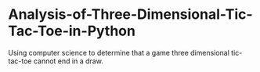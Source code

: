 # Analysis-of-Three-Dimensional-Tic-Tac-Toe-in-Python
Using computer science to determine that a game three dimensional tic-tac-toe cannot end in a draw.
